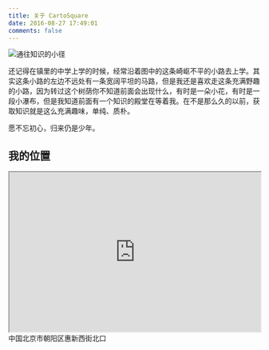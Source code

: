 ```yaml
---
title: 关于 CartoSquare
date: 2016-08-27 17:49:01
comments: false
---
```

![通往知识的小径](/images/waytoknowledge.jpg)

还记得在镇里的中学上学的时候，经常沿着图中的这条崎岖不平的小路去上学。其实这条小路的左边不远处有一条宽阔平坦的马路，但是我还是喜欢走这条充满野趣的小路，因为转过这个树荫你不知道前面会出现什么，有时是一朵小花，有时是一段小瀑布，但是我知道前面有一个知识的殿堂在等着我。在不是那么久的以前，获取知识就是这么充满趣味，单纯、质朴。

愿不忘初心，归来仍是少年。

## 我的位置 
<iframe width="100%" height="320" src="http://maps.stamen.com/toner/embed#14/39.988133/116.411915"></iframe>
中国北京市朝阳区惠新西街北口